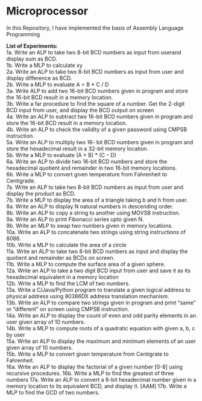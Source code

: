 # Microprocessor
In this Repository, I have implemented the basis of Assembly Language Programming<br/>

**List of Experiments:**<br/>
1a. Write an ALP to take two 8-bit BCD numbers as input from userand display sum as BCD.<br/>
1b. Write a MLP to calculate xy<br/>
2a. Write an ALP to take two 8-bit BCD numbers as input from user and display difference as BCD.<br/>
2b. Write a MLP to evaluate A = B * C / D <br/>
3a. Write ALP to add two 16-bit BCD numbers given in program and store the 16-bit BCD result in a memory location.<br/>
3b. Write a far procedure to find the square of a number. Get the 2-digit BCD input from user, and display the BCD output on screen<br/>
4a. Write an ALP to subtract two 16-bit BCD numbers given in program and store the 16-bit BCD result in a memory location.<br/>
4b. Write an ALP to check the validity of a given password using CMPSB instruction. <br/>
5a. Write an ALP to multiply two 16- bit BCD numbers given in program and store the hexadecimal result in a 32-bit memory location. <br/>
5b. Write a MLP to evaluate (A + B) * (C – D) <br/>
6a. Write an ALP to divide two 16-bit BCD numbers and store the hexadecimal quotient and remainder in two 16-bit memory locations. <br/>
6b. Write a MLP to convert given temperature from Fahrenheit to Centigrade.<br/>
7a. Write an ALP to take two 8-bit BCD numbers as input from user and display the product as BCD.<br/>
7b. Write a MLP to display the area of a triangle taking b and h from user. <br/>
8a. Write an ALP to display N natural numbers in descending order.<br/>
8b. Write an ALP to copy a string to another using MOVSB instruction. <br/>
9a. Write an ALP to print Fibonacci series upto given N. <br/>
9b. Write an MLP to swap two numbers given in memory locations.<br/>
10a. Write an ALP to concatenate two strings using string instructions of 8086.<br/>
10b. Write a MLP to calculate the area of a circle<br/>
11a. Write an ALP to take two 8-bit BCD numbers as input and display the quotient and remainder as BCDs on screen. <br/>
11b. Write a MLP to compute the surface area of a given sphere.<br/>
12a. Write an ALP to take a two digit BCD input from user and save it as its hexadecimal equivalent in a memory location<br/>
12b. Write a MLP to find the LCM of two numbers. <br/>
13a. Write a C/Java/Python program to translate a given logical address to physical address using 80386DX address translation mechanism.<br/>
13b. Write an ALP to compare two strings given in program and print “same” or “different” on screen using CMPSB instruction. <br/>
14a. Write an ALP to display the count of even and odd parity elements in an user given array of 10 numbers.<br/>
14b. Write a MLP to compute roots of a quadratic equation with given a, b, c by user<br/>
15a. Write an ALP to display the maximum and minimum elements of an user given array of 10 numbers. <br/>
15b. Write a MLP to convert given temperature from Centigrate to Fahrenheit.<br/>
16a. Write an ALP to display the factorial of a given number [0-8] using recursive procedures.
16b. Write a MLP to find the greatest of three numbers
17a. Write an ALP to convert a 8-bit hexadecimal number given in a memory location to its equivalent BCD, and display it. [AAM]
17b. Write a MLP to find the GCD of two numbers. 
